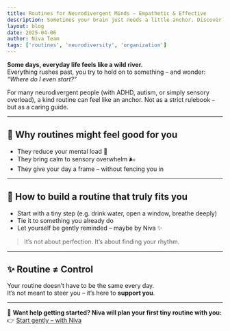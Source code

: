 ```yaml
---
title: Routines for Neurodivergent Minds – Empathetic & Effective  
description: Sometimes your brain just needs a little anchor. Discover how to create routines that support you through everyday life – gently, without pressure.  
layout: blog  
date: 2025-04-06  
author: Niva Team  
tags: ['routines', 'neurodiversity', 'organization']
---
```


**Some days, everyday life feels like a wild river.**  
Everything rushes past, you try to hold on to something – and wonder: *“Where do I even start?”*

For many neurodivergent people (with ADHD, autism, or simply sensory overload), a kind routine can feel like an anchor. Not as a strict rulebook – but as a caring guide.

---

## 🧠 Why routines might feel good for you

- They reduce your mental load 🧠  
- They bring calm to sensory overwhelm 🌬  
- They give your day a frame – without fencing you in

---

## 🌱 How to build a routine that truly fits you

- Start with a tiny step (e.g. drink water, open a window, breathe deeply)  
- Tie it to something you already do  
- Let yourself be gently reminded – maybe by Niva ✨

> It’s not about perfection. It’s about finding your rhythm.

---

## ✨ Routine ≠ Control

Your routine doesn’t have to be the same every day.  
It’s not meant to steer you – it’s here to **support you**.

---

📅 **Want help getting started? Niva will plan your first tiny routine with you:**  
👉 [Start gently – with Niva](/#contactForm)